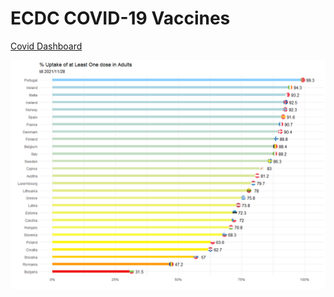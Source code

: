# ECDC COVID-19 Vaccines
 
[Covid Dashboard](https://vasilis-antoniadis.shinyapps.io/ECDC-COVID-19-Vaccines/)
 
 
![](Adults_at_least_one_dose.png)
